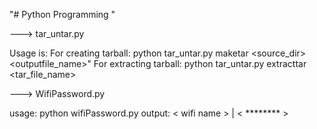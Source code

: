 "# Python Programming " 

---> tar_untar.py 

Usage is:
For creating tarball: 
python tar_untar.py maketar <source_dir>  <outputfile_name>"
For extracting tarball: 
python tar_untar.py extracttar <tar_file_name>

---> WifiPassword.py

usage:
python wifiPassword.py
output:
< wifi name > | < ******** >
